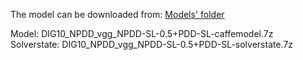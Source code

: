The model can be downloaded from: [Models' folder](https://drive.google.com/open?id=1Amp9jJSu32tZ_DHe_ljziGzC-fE42Pfg)

Model: DIG10_NPDD_vgg_NPDD-SL-0.5+PDD-SL-caffemodel.7z<br>
Solverstate: DIG10_NPDD_vgg_NPDD-SL-0.5+PDD-SL-solverstate.7z
